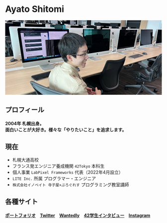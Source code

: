 # Ayato Shitomi

<img src="github.png" />

## プロフィール

#### 2004年 札幌出身。<br>面白いことが大好き。様々な「やりたいこと」を追求します。

## 現在

- 札幌大通高校
- フランス発エンジニア養成機関 `42Tokyo` 本科生
- 個人事業 `LabPixel Frameworks` 代表（2022年4月設立）
- `LITE Inc.` 所属 プログラマー・エンジニア
- `株式会社イノベイト 寺子屋×ぷろぐれす` プログラミング教室講師

## 各種サイト

#### <a href="https://ayato-shitomi.github.io/portfolio/" target="_blank">ポートフォリオ</a>　<a href="https://twitter.com/AyatoShitomi" target="_blank">Twitter</a>　<a href="https://www.wantedly.com/id/ayato_shitomi" target="_blank">Wantedly</a>　<a href="https://note.42tokyo.jp/n/naf350a626f45" target="_blank">42学生インタビュー</a>　<a href="https://www.instagram.com/ayato_shitomi/" target="_blank">Instagram</a>
